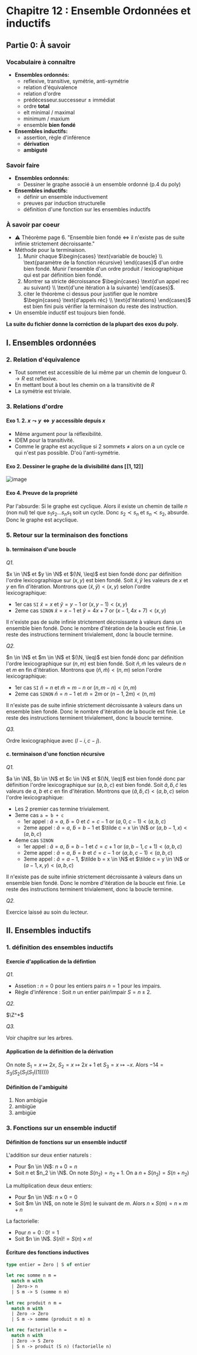 # Chapitre 12 : Ensemble Ordonnées et inductifs

## Partie 0: À savoir

### Vocabulaire à connaître

- __Ensembles ordonnés:__
  - reflexive, transitive, symétrie, anti-symétrie
  - relation d'équivalence
  - relation d'ordre
  - prédécesseur.successeur $\pm$ immédiat
  - ordre __total__
  - elt minimal / maximal
  - minimum / maxium
  - ensemble __bien fondé__
- __Ensembles inductifs:__
  - assertion, règle d'inférence
  - __dérivation__
  - __ambiguté__

### Savoir faire

- __Ensembles ordonnés:__
  - Dessiner le graphe associé à un ensemble ordonné (p.4 du poly)
- __Ensembles inductifs:__
  - définir un ensemble inductivement
  - preuves par induction structurelle
  - définition d'une fonction sur les ensembles inductifs

### À savoir par coeur

- ⚠️ Théorème page 6. "Ensemble bien fondé $\iff$ il n'existe pas de suite infinie strictement décroissante."
- Méthode pour la terminaison.
  1. Munir chaque $\begin{cases} \text{variable de boucle} \\ \text{paramètre de la fonction récursive} \end{cases}$ d'un ordre bien fondé. Munir l'ensemble d'un ordre produit / lexicographique qui est par définition bien fondé.
  2. Montrer sa stricte décroissance $\begin{cases} \text{d'un appel rec au suivant} \\ \text{d'une itération à la suivante} \end{cases}$.
  3. citer le théorème ci dessus pour justifier que le nombre $\begin{cases} \text{d'appels réc} \\ \text{d'itérations} \end{cases}$ est bien fini puis vérifier la terminaison du reste des instruction.
- Un ensemble inductif est toujours bien fondé.

__La suite du fichier donne la corréction de la plupart des exos du poly.__

## I. Ensembles ordonnées

### 2. Relation d'équivalence

- Tout sommet est accessible de lui même par un chemin de longueur 0. $\to R$ est reflexive.
- En mettant bout à bout les chemin on a la transitivité de $R$
- La symétrie est triviale.

### 3. Relations d'ordre

#### Exo 1. 2. $x \leadsto y \iff y \text{ accessible depuis } x$

- Même argument pour la réflexibilité.
- IDEM pour la transitivité.
- Comme le graphe est acyclique si 2 sommets $\neq$ alors on a un cycle ce qui n'est pas possible. D'où l'anti-symétrie.

#### Exo 2. Dessiner le graphe de la divisibilité dans $[\![1, 12]\!]$

![image](../ressources/chap_12/graphe_ensemble_ordonnée.png)

#### Exo 4. Preuve de la propriété

Par l'absurde: Si le graphe est cyclique.
Alors il existe un chemin de taille $n$ (non nul) tel que $s_1 s_2\dots s_n s_1$ soit un cycle.
Donc $s_2 \prec s_n$ et $s_n \prec s_2$, absurde.
Donc le graphe est acyclique.

### 5. Retour sur la terminaison des fonctions

#### b. terminaison d'une boucle

*Q1.*

$x \in \N$ et $y \in \N$ et $(\N, \leq)$ est bien fondé donc par définition l'ordre lexicographique sur $(x, y)$ est bien fondé.
Soit $\tilde x, \tilde y$ les valeurs de $x$ et $y$ en fin d'itération. Montrons que $(\tilde x, \tilde y) < (x, y)$ selon l'ordre lexicographique:

- 1er cas `SI` $\tilde x = x$ et $\tilde y = y -1$ or $(x, y-1) < (x, y)$
- 2eme cas `SINON` $\tilde x = x-1$ et $\tilde y = 4x + 7$ or $(x-1, 4x+7) < (x, y)$

Il n'existe pas de suite infinie strictement décroissante à valeurs dans un ensemble bien fondé. Donc le nombre d'itération de la boucle est finie. Le reste des instructions terminent trivialement, donc la boucle termine.

*Q2.*

$n \in \N$ et $m \in \N$ et $(\N, \leq)$ est bien fondé donc par définition l'ordre lexicographique sur $(n, m)$ est bien fondé.
Soit $\tilde n, \tilde m$ les valeurs de $n$ et $m$ en fin d'itération. Montrons que $(\tilde n, \tilde m) < (n, m)$ selon l'ordre lexicographique:

- 1er cas `SI` $\tilde n = n$ et $\tilde m = m - n$ or $(n, m-n) < (n, m)$
- 2eme cas `SINON` $\tilde n = n-1$ et $\tilde m = 2m$ or $(n-1, 2m) < (n, m)$

Il n'existe pas de suite infinie strictement décroissante à valeurs dans un ensemble bien fondé. Donc le nombre d'itération de la boucle est finie. Le reste des instructions terminent trivialement, donc la boucle termine.

*Q3.*

Ordre lexicographique avec $(l-i, c-j)$.

#### c. terminaison d'une fonction récursive

*Q1.*

$a \in \N$, $b \in \N$ et $c \in \N$ et $(\N, \leq)$ est bien fondé donc par définition l'ordre lexicographique sur $(a, b, c)$ est bien fondé.
Soit $\tilde a, \tilde b, \tilde c$ les valeurs de $a$, $b$ et $c$ en fin d'itération. Montrons que $(\tilde a, \tilde b, \tilde c) < (a, b, c)$ selon l'ordre lexicographique:

- Les 2 premier cas termine trivialement.
- 3eme cas `a = b + c`
  - 1er appel : $\tilde a = a$, $\tilde b = 0$ et $\tilde c = c-1$ or $(a, 0, c-1) < (a, b, c)$
  - 2eme appel : $\tilde a = a$, $\tilde b = b-1$ et $\tilde c = x \in \N$ or $(a, b-1, x) < (a, b, c)$
- 4eme cas `SINON`
  - 1er appel : $\tilde a = a$, $\tilde b = b-1$ et $\tilde c = c+1$ or $(a, b-1, c+1) < (a, b, c)$
  - 2eme appel : $\tilde a = a$, $\tilde b = b$ et $\tilde c = c-1$ or $(a, b, c-1) < (a, b, c)$
  - 3eme appel : $\tilde a = a-1$, $\tilde b = x \in \N$ et $\tilde c = y \in \N$ or $(a-1, x, y) < (a, b, c)$

Il n'existe pas de suite infinie strictement décroissante à valeurs dans un ensemble bien fondé. Donc le nombre d'itération de la boucle est finie. Le reste des instructions terminent trivialement, donc la boucle termine.

*Q2.*

Exercice laissé au soin du lecteur.

## II. Ensembles inductifs

### 1. définition des ensembles inductifs

#### Exercie d'application de la défintion

*Q1.*

- Assetion : $n = 0$ pour les entiers pairs $n = 1$ pour les impairs.
- Règle d'inférence : Soit $n$ un entier pair/impair $S = n \pm 2$.

*Q2.*

$\Z^*$

*Q3.*

Voir chapitre sur les arbres.

#### Application de la définition de la dérivation

On note $S_1 = x \mapsto 2x$, $S_2 = x \mapsto 2x + 1$ et $S_3 = x \mapsto -x$. Alors $-14 = S_3(S_2(S_1(S_1(\mathbb(1)))))$

#### Définition de l'ambiguité

1. Non ambigüe
2. ambigüe
3. ambigüe

### 3. Fonctions sur un ensemble inductif

#### Définition de fonctions sur un ensemble inductif

L'addition sur deux entier naturels :

- Pour $n \in \N$: $n + 0 = n$
- Soit $n$ et $n_2 \in \N$. On note $S(n_2) = n_2 + 1$. On a $n + S(n_2) = S(n + n_2)$

La multiplication deux deux entiers:

- Pour $n \in \N$: $n \times 0 = 0$
- Soit $m \in \N$, on note le $S(m)$ le suivant de $m$. Alors $n \times S(m) = n \times m + n$

La factorielle:

- Pour $n = 0$ : $0! = 1$
- Soit $n \in \N$. $S(n)! = S(n) \times n!$

#### Écriture des fonctions inductives

```Ocaml
type entier = Zero | S of entier

let rec somme n m = 
  match m with
  | Zero-> n
  | S m -> S (somme n m)
  
let rec produit n m =
  match m with
  | Zero -> Zero
  | S m -> somme (produit n m) n

let rec factorielle n =
  match n with
  | Zero -> S Zero
  | S n -> produit (S n) (factorielle n)
```
